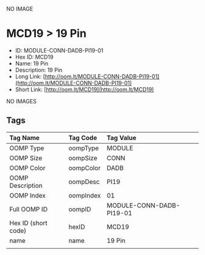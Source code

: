 


  
NO IMAGE  
# MCD19 > 19 Pin

- ID: MODULE-CONN-DADB-PI19-01
- Hex ID: MCD19
- Name: 19 Pin
- Description: 19 Pin
- Long Link: [http://oom.lt/MODULE-CONN-DADB-PI19-01](http://oom.lt/MODULE-CONN-DADB-PI19-01)
- Short Link: [http://oom.lt/MCD19](http://oom.lt/MCD19)
  
NO IMAGES  
## Tags
  

|Tag Name|Tag Code|Tag Value|
| :--- | :--- | :--- |
|OOMP Type|oompType|MODULE|
|OOMP Size|oompSize|CONN|
|OOMP Color|oompColor|DADB|
|OOMP Description|oompDesc|PI19|
|OOMP Index|oompIndex|01|
|Full OOMP ID|oompID|MODULE-CONN-DADB-PI19-01|
|Hex ID (short code)|hexID|MCD19|
|name|name|19 Pin|
||||
